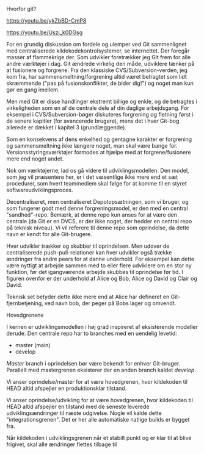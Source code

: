 Hvorfor git?

https://youtu.be/ykZbBD-CmP8

https://youtu.be/Uszj_k0DGsg

For en grundig diskussion om fordele og ulemper ved Git sammenlignet med centraliserede kildekodekontrolsystemer, se internettet. Der foregår masser af flammekrige der. Som udvikler foretrækker jeg Git frem for alle andre værktøjer i dag. Git ændrede virkelig den måde, udviklere tænker på at fusionere og forgrene. Fra den klassiske CVS/Subversion-verden, jeg kom fra, har sammensmeltning/forgrening altid været betragtet som lidt skræmmende ("pas på fusionskonflikter, de bider dig!") og noget man kun gør en gang imellem.

Men med Git er disse handlinger ekstremt billige og enkle, og de betragtes i virkeligheden som en af de centrale dele af din daglige arbejdsgang. For eksempel i CVS/Subversion-bøger diskuteres forgrening og fletning først i de senere kapitler (for avancerede brugere), mens det i hver Git-bog allerede er dækket i kapitel 3 (grundlæggende).

Som en konsekvens af dens enkelhed og gentagne karakter er forgrening og sammensmeltning ikke længere noget, man skal være bange for. Versionsstyringsværktøjer formodes at hjælpe med at forgrene/fusionere mere end noget andet.

Nok om værktøjerne, lad os gå videre til udviklingsmodellen. Den model, som jeg vil præsentere her, er i det væsentlige ikke mere end et sæt procedurer, som hvert teammedlem skal følge for at komme til en styret softwareudviklingsproces.

Decentraliseret, men centraliseret
Depotopsætningen, som vi bruger, og som fungerer godt med denne forgreningsmodel, er den med en central "sandhed"-repo. Bemærk, at denne repo kun anses for at være den centrale (da Git er en DVCS, er der ikke noget, der hedder en central repo på teknisk niveau). Vi vil referere til denne repo som oprindelse, da dette navn er kendt for alle Git-brugere.



Hver udvikler trækker og skubber til oprindelsen. Men udover de centraliserede push-pull-relationer kan hver udvikler også trække ændringer fra andre peers for at danne underhold. For eksempel kan dette være nyttigt at arbejde sammen med to eller flere udviklere om en stor ny funktion, før det igangværende arbejde skubbes til oprindelse før tid. I figuren ovenfor er der underhold af Alice og Bob, Alice og David og Clair og David.

Teknisk set betyder dette ikke mere end at Alice har defineret en Git-fjernbetjening, ved navn bob, der peger på Bobs lager og omvendt.

Hovedgrenene


I kernen er udviklingsmodellen i høj grad inspireret af eksisterende modeller derude. Den centrale repo har to branches med en uendelig levetid:

* master (main)
* develop

*Master* branch i oprindelsen bør være bekendt for enhver Git-bruger. Parallelt med mastergrenen eksisterer der en anden branch kaldet *develop*.

Vi anser oprindelse/master for at være hovedgrenen, hvor kildekoden til HEAD altid afspejler en produktionsklar tilstand.

Vi anser oprindelse/udvikling for at være hovedgrenen, hvor kildekoden til HEAD altid afspejler en tilstand med de seneste leverede udviklingsændringer til næste udgivelse. Nogle vil kalde dette "integrationsgrenen". Det er her alle automatiske natlige builds er bygget fra.

Når kildekoden i udviklingsgrenen når et stabilt punkt og er klar til at blive frigivet, skal alle ændringer flettes tilbage til